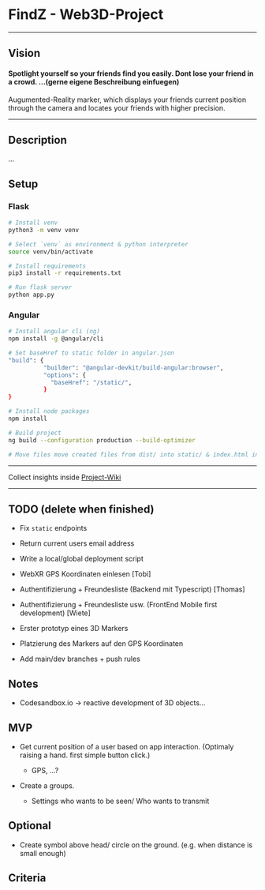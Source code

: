 # FindZ - Web3D-Project
---
## Vision

#### Spotlight yourself so your friends find you easily. Dont lose your friend in a crowd. ...(gerne eigene Beschreibung einfuegen)

Augumented-Reality marker, which displays your friends current position through the camera and locates your friends with higher precision.

---

## Description

...


## Setup

### Flask

```bash
# Install venv
python3 -m venv venv

# Select `venv` as environment & python interpreter
source venv/bin/activate

# Install requirements
pip3 install -r requirements.txt

# Run flask server
python app.py
```

### Angular



```bash
# Install angular cli (ng)
npm install -g @angular/cli

# Set baseHref to static folder in angular.json
"build": {
          "builder": "@angular-devkit/build-angular:browser",
          "options": {
            "baseHref": "/static/",
          }
}

# Install node packages
npm install

# Build project
ng build --configuration production --build-optimizer

# Move files move created files from dist/ into static/ & index.html into templates/

```

--- 

Collect insights inside [Project-Wiki](https://github.com/ThomasJon196/Findz/wiki)

---

## TODO (delete when finished)
- Fix `static` endpoints
- Return current users email address
- Write a local/global deployment script





- WebXR GPS Koordinaten einlesen [Tobi]
- Authentifizierung + Freundesliste (Backend mit Typescript) [Thomas]
- Authentifizierung + Freundesliste usw. (FrontEnd Mobile first development) [Wiete]
- Erster prototyp eines 3D Markers 
- Platzierung des Markers auf den GPS Koordinaten



- Add main/dev branches + push rules


## Notes

- Codesandbox.io -> reactive development of 3D objects...



## MVP

- Get current position of a user based on app interaction. (Optimaly raising a hand. first simple button click.)
    - GPS, ...?

- Create a groups.
    - Settings who wants to be seen/ Who wants to transmit


## Optional

- Create symbol above head/ circle on the ground. (e.g. when distance is small enough) 

## Criteria
